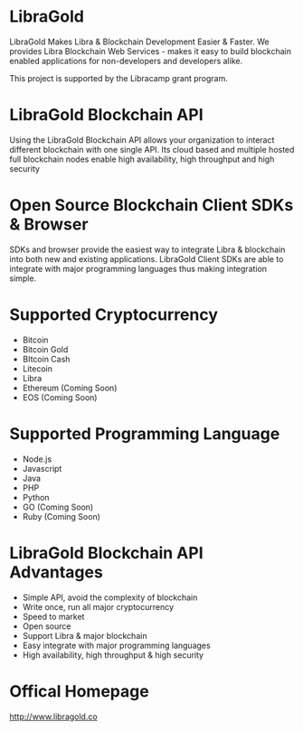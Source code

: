 # LibraGold
LibraGold Makes Libra & Blockchain Development Easier & Faster.
We provides Libra Blockchain Web Services - makes it easy to build blockchain enabled applications for non-developers and developers alike.

This project is supported by the Libracamp grant program.

# LibraGold Blockchain API
Using the LibraGold Blockchain API allows your organization to interact different blockchain with one single API. Its cloud based and multiple hosted full blockchain nodes enable high availability, high throughput and high security

# Open Source Blockchain Client SDKs & Browser 
SDKs and browser provide the easiest way to integrate Libra & blockchain into both new and existing applications. LibraGold Client SDKs are able to integrate with major programming languages thus making integration simple.

# Supported Cryptocurrency
- Bitcoin
- Bitcoin Gold
- BItcoin Cash
- Litecoin
- Libra
- Ethereum (Coming Soon)
- EOS (Coming Soon)

# Supported Programming Language
- Node.js
- Javascript
- Java
- PHP
- Python
- GO (Coming Soon)
- Ruby (Coming Soon)

# LibraGold Blockchain API Advantages
- Simple API, avoid the complexity of blockchain 
- Write once, run all major cryptocurrency
- Speed to market
- Open source
- Support Libra & major blockchain
- Easy integrate with major programming languages
- High availability, high throughput & high security

# Offical Homepage
http://www.libragold.co
